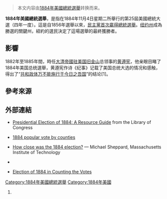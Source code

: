 > 本文内容由[1884年美國總統選舉](https://zh.wikipedia.org/wiki/1884年美國總統選舉)转换而来。


**1884年美國總統選舉**，是指在1884年11月4日星期二所舉行的第25屆美國總統大選（四年一度）。這是自1856年選舉以來，[民主黨首次贏得總統選舉](https://zh.wikipedia.org/wiki/民主黨_\(美國\) "wikilink")。[纽约州](../Page/纽约州.md "wikilink")成為勝選的關鍵州，紐約的選民決定了這場選舉的最終獲勝者。

## 影響

1882年至1885年間，時任[大清帝國驻](../Page/清朝.md "wikilink")[美国](../Page/美国.md "wikilink")[旧金山](../Page/旧金山.md "wikilink")总领事的[黄遵宪](https://zh.wikipedia.org/wiki/黄遵宪 "wikilink")，他亲眼目睹了1884年美国总统選舉，黄遵宪作诗《纪事》记载了美国总统大选的情况和感触，得出了“[共和政体万不能施行于今日之吾国](https://zh.wikipedia.org/wiki/共和政体 "wikilink")”的结论\[1\]。

## 參考來源

## 外部連結

  - [Presidential Election of 1884: A Resource Guide](http://www.loc.gov/rr/program/bib/elections/election1884.html) from the Library of Congress

  - [1884 popular vote by counties](http://geoelections.free.fr/USA/elec_comtes/1884.htm)

  - [How close was the 1884 election?](https://web.archive.org/web/20120825102042/http://www.mit.edu/~mi22295/elections.html#1884) — Michael Sheppard, Massachusetts Institute of Technology

  -
  - [Election of 1884 in Counting the Votes](http://www.countingthevotes.com/1884/)

[Category:1884年美國總統選舉](https://zh.wikipedia.org/wiki/Category:1884年美國總統選舉 "wikilink") [Category:1884年美國](https://zh.wikipedia.org/wiki/Category:1884年美國 "wikilink")

1.